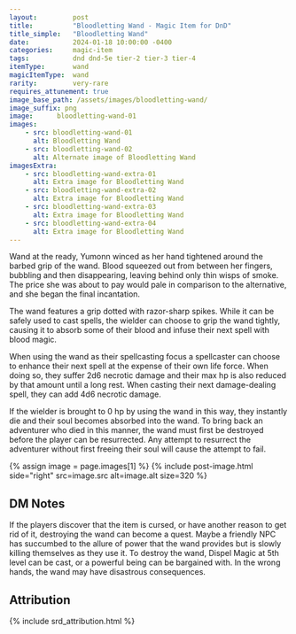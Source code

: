 ```yaml
---
layout:         post
title:          "Bloodletting Wand - Magic Item for DnD"
title_simple:   "Bloodletting Wand"
date:           2024-01-18 10:00:00 -0400
categories:     magic-item
tags:           dnd dnd-5e tier-2 tier-3 tier-4
itemType:       wand
magicItemType:  wand
rarity:         very-rare
requires_attunement: true
image_base_path: /assets/images/bloodletting-wand/
image_suffix: png
image:      bloodletting-wand-01
images:
    - src: bloodletting-wand-01
      alt: Bloodletting Wand
    - src: bloodletting-wand-02
      alt: Alternate image of Bloodletting Wand
imagesExtra:
    - src: bloodletting-wand-extra-01
      alt: Extra image for Bloodletting Wand
    - src: bloodletting-wand-extra-02
      alt: Extra image for Bloodletting Wand
    - src: bloodletting-wand-extra-03
      alt: Extra image for Bloodletting Wand
    - src: bloodletting-wand-extra-04
      alt: Extra image for Bloodletting Wand
---
```


<p class="read-aloud">
    Wand at the ready, Yumonn winced as her hand tightened around the barbed grip of the wand. Blood squeezed out from between her fingers, bubbling and then disappearing, leaving behind only thin wisps of smoke. The price she was about to pay would pale in comparison to the alternative, and she began the final incantation.
</p>
<!--more-->

The wand features a grip dotted with razor-sharp spikes. While it can be safely used to cast spells, the wielder can choose to grip the wand tightly, causing it to absorb some of their blood and infuse their next spell with blood magic.

When using the wand as their spellcasting focus a spellcaster can choose to enhance their next spell at the expense of their own life force. When doing so, they suffer 2d6 necrotic damage and their max hp is also reduced by that amount until a long rest. When casting their next damage-dealing spell, they can add 4d6 necrotic damage.

If the wielder is brought to 0 hp by using the wand in this way, they instantly die and their soul becomes absorbed into the wand. To bring back an adventurer who died in this manner, the wand must first be destroyed before the player can be resurrected. Any attempt to resurrect the adventurer without first freeing their soul will cause the attempt to fail.

{% assign image = page.images[1] %}
{% include post-image.html side="right" src=image.src alt=image.alt size=320 %}


## DM Notes

If the players discover that the item is cursed, or have another reason to get rid of it, destroying the wand can become a quest. Maybe a friendly NPC has succumbed to the allure of power that the wand provides but is slowly killing themselves as they use it. To destroy the wand, Dispel Magic at 5th level can be cast, or a powerful being can be bargained with.  In the wrong hands, the wand may have disastrous consequences.


## Attribution

{% include srd_attribution.html %}
